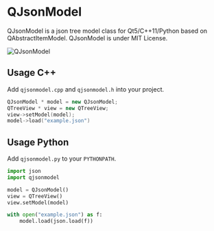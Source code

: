 # QJsonModel
QJsonModel is a json tree model class for Qt5/C++11/Python based on QAbstractItemModel.
QJsonModel is under MIT License. 

![QJsonModel](https://raw.githubusercontent.com/dridk/QJsonmodel/master/screen.png)

## Usage C++

Add `qjsonmodel.cpp` and `qjsonmodel.h` into your project. 

```cpp
QJsonModel * model = new QJsonModel;
QTreeView * view = new QTreeView;
view->setModel(model);
model->load("example.json")
```

## Usage Python

Add `qjsonmodel.py` to your `PYTHONPATH`.

```python	
import json
import qjsonmodel

model = QJsonModel()
view = QTreeView()
view.setModel(model)

with open("example.json") as f:
	model.load(json.load(f))
```